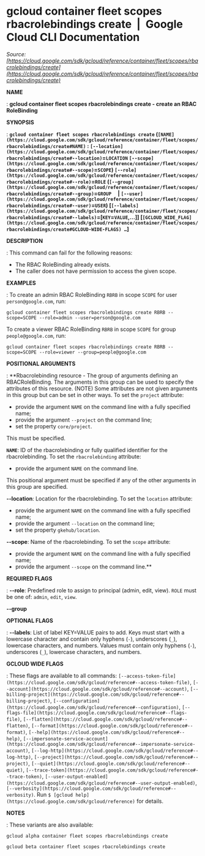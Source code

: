 # gcloud container fleet scopes rbacrolebindings create  |  Google Cloud CLI Documentation

*Source: [https://cloud.google.com/sdk/gcloud/reference/container/fleet/scopes/rbacrolebindings/create](https://cloud.google.com/sdk/gcloud/reference/container/fleet/scopes/rbacrolebindings/create)*

**NAME**

: **gcloud container fleet scopes rbacrolebindings create - create an RBAC RoleBinding**

**SYNOPSIS**

: **`gcloud container fleet scopes rbacrolebindings create` (`[NAME](https://cloud.google.com/sdk/gcloud/reference/container/fleet/scopes/rbacrolebindings/create#NAME)` : `[--location](https://cloud.google.com/sdk/gcloud/reference/container/fleet/scopes/rbacrolebindings/create#--location)`=`LOCATION` `[--scope](https://cloud.google.com/sdk/gcloud/reference/container/fleet/scopes/rbacrolebindings/create#--scope)`=`SCOPE`) `[--role](https://cloud.google.com/sdk/gcloud/reference/container/fleet/scopes/rbacrolebindings/create#--role)`=`ROLE` (`[--group](https://cloud.google.com/sdk/gcloud/reference/container/fleet/scopes/rbacrolebindings/create#--group)`=`GROUP`     | `[--user](https://cloud.google.com/sdk/gcloud/reference/container/fleet/scopes/rbacrolebindings/create#--user)`=`USER`) [`[--labels](https://cloud.google.com/sdk/gcloud/reference/container/fleet/scopes/rbacrolebindings/create#--labels)`=[`KEY`=`VALUE`,…]] [`[GCLOUD_WIDE_FLAG](https://cloud.google.com/sdk/gcloud/reference/container/fleet/scopes/rbacrolebindings/create#GCLOUD-WIDE-FLAGS) …`]**

**DESCRIPTION**

: This command can fail for the following reasons:

- The RBAC RoleBinding already exists.
- The caller does not have permission to access the given scope.

**EXAMPLES**

: To create an admin RBAC RoleBinding `RBRB` in scope
`SCOPE` for user `person@google.com`, run:

```
gcloud container fleet scopes rbacrolebindings create RBRB --scope=SCOPE --role=admin --user=person@google.com
```

To create a viewer RBAC RoleBinding `RBRB` in scope
`SCOPE` for group `people@google.com`, run:

```
gcloud container fleet scopes rbacrolebindings create RBRB --scope=SCOPE --role=viewer --group=people@google.com
```

**POSITIONAL ARGUMENTS**

: **Rbacrolebinding resource - The group of arguments defining an RBACRoleBinding.
The arguments in this group can be used to specify the attributes of this
resource. (NOTE) Some attributes are not given arguments in this group but can
be set in other ways.
To set the `project` attribute:

- provide the argument `NAME` on the command line with a fully
specified name;
- provide the argument `--project` on the command line;
- set the property `core/project`.

This must be specified.

**`NAME`**:
ID of the rbacrolebinding or fully qualified identifier for the rbacrolebinding.
To set the `rbacrolebinding` attribute:

- provide the argument `NAME` on the command line.

This positional argument must be specified if any of the other arguments in this
group are specified.

**--location**:
Location for the rbacrolebinding.
To set the `location` attribute:

- provide the argument `NAME` on the command line with a fully
specified name;
- provide the argument `--location` on the command line;
- set the property `gkehub/location`.

**--scope**:
Name of the rbacrolebinding.
To set the `scope` attribute:

- provide the argument `NAME` on the command line with a fully
specified name;
- provide the argument `--scope` on the command line.**

**REQUIRED FLAGS**

: **--role**:
Predefined role to assign to principal (admin, edit, view).
`ROLE` must be one of: `admin`,
`edit`, `view`.

**--group**

**OPTIONAL FLAGS**

: **--labels**:
List of label KEY=VALUE pairs to add.
Keys must start with a lowercase character and contain only hyphens
(`-`), underscores (`_`), lowercase characters, and
numbers. Values must contain only hyphens (`-`), underscores
(`_`), lowercase characters, and numbers.

**GCLOUD WIDE FLAGS**

: These flags are available to all commands: `[--access-token-file](https://cloud.google.com/sdk/gcloud/reference#--access-token-file)`,
`[--account](https://cloud.google.com/sdk/gcloud/reference#--account)`, `[--billing-project](https://cloud.google.com/sdk/gcloud/reference#--billing-project)`,
`[--configuration](https://cloud.google.com/sdk/gcloud/reference#--configuration)`,
`[--flags-file](https://cloud.google.com/sdk/gcloud/reference#--flags-file)`,
`[--flatten](https://cloud.google.com/sdk/gcloud/reference#--flatten)`, `[--format](https://cloud.google.com/sdk/gcloud/reference#--format)`, `[--help](https://cloud.google.com/sdk/gcloud/reference#--help)`, `[--impersonate-service-account](https://cloud.google.com/sdk/gcloud/reference#--impersonate-service-account)`,
`[--log-http](https://cloud.google.com/sdk/gcloud/reference#--log-http)`,
`[--project](https://cloud.google.com/sdk/gcloud/reference#--project)`, `[--quiet](https://cloud.google.com/sdk/gcloud/reference#--quiet)`, `[--trace-token](https://cloud.google.com/sdk/gcloud/reference#--trace-token)`, `[--user-output-enabled](https://cloud.google.com/sdk/gcloud/reference#--user-output-enabled)`,
`[--verbosity](https://cloud.google.com/sdk/gcloud/reference#--verbosity)`.
Run `$ [gcloud help](https://cloud.google.com/sdk/gcloud/reference)` for details.

**NOTES**

: These variants are also available:

```
gcloud alpha container fleet scopes rbacrolebindings create
```

```
gcloud beta container fleet scopes rbacrolebindings create
```